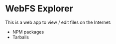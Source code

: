 # WebFS Explorer

This is a web app to view / edit files on the Internet:

- NPM packages
- Tarballs
